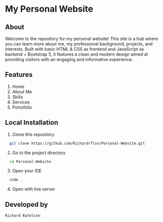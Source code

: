 # My Personal Website

## About 
Welcome to the repository for my personal website! This site is a hub where you can learn more about me, my professional background, projects, and interests. Built with basic HTML & CSS as frontend and JavaScript as backend + Bootstrap 5, it features a clean and modern design aimed at providing visitors with an engaging and informative experience.

## Features
1. Home
2. About Me
3. Skills
4. Services
5. Portofolio

## Local Installation

1. Clone this repository

```bash
  git clone https://github.com/Richardrflsn/Personal-Website.git
```

2.  Go to the project directory

```bash
  cd Personal-Website
```
3. Open your IDE

```bash
  code .
```

4. Open with live server

## Developed by
```
Richard Rafelson
```  
